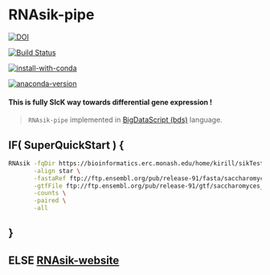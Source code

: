 # RNAsik-pipe

[![DOI](https://zenodo.org/badge/DOI/10.21105/joss.00583.svg)](https://doi.org/10.21105/joss.00583)

[![Build Status](https://travis-ci.org/MonashBioinformaticsPlatform/RNAsik-pipe.svg?branch=master)](https://travis-ci.org/MonashBioinformaticsPlatform/RNAsik-pipe)

[![install-with-conda](https://anaconda.org/serine/rnasik/badges/installer/conda.svg)](https://anaconda.org/serine/rnasik)

[![anaconda-version](https://anaconda.org/serine/rnasik/badges/version.svg)](https://anaconda.org/serine/rnasik/files)

#### This is fully SIcK way towards differential gene expression !

> `RNAsik-pipe` implemented in [BigDataScript (bds)](http://pcingola.github.io/BigDataScript/) language.

## IF( SuperQuickStart ) {

```BASH
RNAsik -fqDir https://bioinformatics.erc.monash.edu/home/kirill/sikTestData/rawData/fqFiles.txt \
       -align star \
       -fastaRef ftp://ftp.ensembl.org/pub/release-91/fasta/saccharomyces_cerevisiae/dna/Saccharomyces_cerevisiae.R64-1-1.dna_sm.toplevel.fa.gz \
       -gtfFile ftp://ftp.ensembl.org/pub/release-91/gtf/saccharomyces_cerevisiae/Saccharomyces_cerevisiae.R64-1-1.91.gtf.gz \
       -counts \
       -paired \
       -all
```

## }

## ELSE [RNAsik-website](https://monashbioinformaticsplatform.github.io/RNAsik-pipe/)
